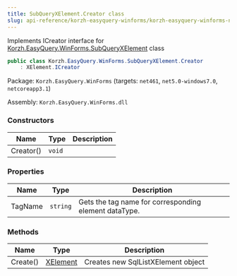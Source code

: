 ```yaml
---
title: SubQueryXElement.Creator class
slug: api-reference/korzh-easyquery-winforms/korzh-easyquery-winforms-namespace/subqueryxelement-creator-class
---
```


Implements ICreator interface for [Korzh.EasyQuery.WinForms.SubQueryXElement](//easyquery/docs/api-reference/korzh-easyquery-winforms/korzh-easyquery-winforms-namespace/subqueryxelement-class) class
```csharp
public class Korzh.EasyQuery.WinForms.SubQueryXElement.Creator
    : XElement.ICreator

```
Package: `Korzh.EasyQuery.WinForms` (targets: `net461`, `net5.0-windows7.0`, `netcoreapp3.1`)

Assembly: `Korzh.EasyQuery.WinForms.dll`

### Constructors

| Name | Type | Description | 
| --- | --- | --- | 
| Creator() | `void` |  | 


### Properties

| Name | Type | Description | 
| --- | --- | --- | 
| TagName | `string` | Gets the tag name for corresponding element dataType. | 


### Methods

| Name | Type | Description | 
| --- | --- | --- | 
| Create() | [XElement](//easyquery/docs/api-reference/korzh-easyquery-winforms/korzh-easyquery-winforms-namespace/xelement-class) | Creates new SqlListXElement object |
